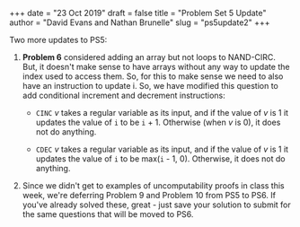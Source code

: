 +++
date = "23 Oct 2019"
draft = false
title = "Problem Set 5 Update"
author = "David Evans and Nathan Brunelle"
slug = "ps5update2"
+++

Two more updates to PS5:

1. **Problem 6** considered adding an array but not loops to NAND-CIRC. But, it doesn't make sense to have arrays without any way to update the index used to access them. So, for this to make sense we need to also have an instruction to update i. So, we have modified this question to add conditional increment and decrement instructions:

   - `CINC` _v_ takes a regular variable as its input, and if the value of _v_ is 1 it updates the value of `i` to be `i` + 1. Otherwise (when _v_ is 0), it does not do anything.

   - `CDEC` _v_ takes a regular variable as its input, and if the value of _v_ is 1 it updates the value of `i` to be max(`i` - 1, 0). Otherwise, it does not do anything.

2. Since we didn't get to examples of uncomputability proofs in class
this week, we're deferring Problem 9 and Problem 10 from PS5 to
PS6. If you've already solved these, great - just save your solution
to submit for the same questions that will be moved to PS6.
